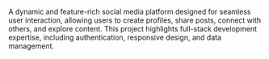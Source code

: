 A dynamic and feature-rich social media platform designed for seamless user interaction, allowing users to create profiles, share posts, connect with others, and explore content. This project highlights full-stack development expertise, including authentication, responsive design, and data management.
